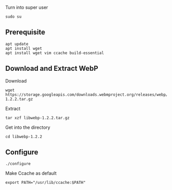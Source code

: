 Turn into super user
```
sudo su
```
## Prerequisite
```
apt update
apt install wget
apt install wget vim ccache build-essential
```
## Download and Extract WebP
Download
```
wget https://storage.googleapis.com/downloads.webmproject.org/releases/webp/libwebp-1.2.2.tar.gz
```
Extract
```
tar xzf libwebp-1.2.2.tar.gz
```
Get into the directory
```
cd libwebp-1.2.2
```
## Configure
```
./configure
```
Make Ccache as default
```
export PATH="/usr/lib/ccache:$PATH"
```

